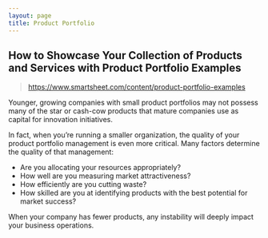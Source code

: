```yaml
---
layout: page
title: Product Portfolio
---
```


## How to Showcase Your Collection of Products and Services with Product Portfolio Examples

> https://www.smartsheet.com/content/product-portfolio-examples

Younger, growing companies with small product portfolios may not possess many of the star or cash-cow products that mature companies use as capital for innovation initiatives. 

In fact, when you’re running a smaller organization, the quality of your product portfolio management is even more critical. Many factors determine the quality of that management: 

- Are you allocating your resources appropriately? 
- How well are you measuring market attractiveness?
- How efficiently are you cutting waste?
- How skilled are you at identifying products with the best potential for market success? 

When your company has fewer products, any instability will deeply impact your business operations.
